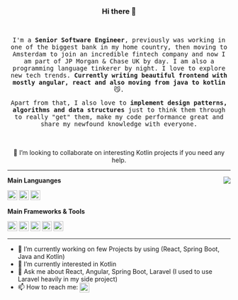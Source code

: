 <div align="center">
  <h3>Hi there 👋</h3>
  <br>
  <samp>
    <p>
      I'm a <strong>Senior Software Engineer</strong>, previously was working in one of the biggest bank in my home country, then moving to Amsterdam to join an incredible fintech company and now I am part of JP Morgan & Chase UK by day. I am also a programming language tinkerer by night. I love to explore new tech trends.  <strong>Currently writing beautiful frontend with mostly angular, react and also moving from java to kotlin</strong> 😼.
    </p>
    <p>
      Apart from that, I also love to <strong>implement design patterns, algorithms and data structures</strong> just to think them through to really "get" them, make my code performance great and share my newfound knowledge with everyone. 
    </p>
  </samp>
	
  <br />
  <br />
    👯 I’m looking to collaborate on interesting Kotlin projects if you need any help.
</div>

****

<img align="right" src="https://github-readme-stats.vercel.app/api?username=efriandika&show_icons=true&icon_color=805AD5&text_color=718096&bg_color=ffffff&hide_title=true" />

**Main Languanges**

<code><img height="22" src="https://cdn.jsdelivr.net/npm/simple-icons@v3/icons/javascript.svg"></code>
<code><img height="22" src="https://cdn.jsdelivr.net/npm/simple-icons@v3/icons/java.svg"></code>
<code><img height="22" src="https://cdn.jsdelivr.net/npm/simple-icons@v3/icons/kotlin.svg"></code>


**Main Frameworks & Tools**

<code><img height="22" src="https://cdn.jsdelivr.net/npm/simple-icons@v3/icons/react.svg"></code>
<code><img height="22" src="https://cdn.jsdelivr.net/npm/simple-icons@v3/icons/angular.svg"></code>
<code><img height="22" src="https://cdn.jsdelivr.net/npm/simple-icons@v3/icons/spring.svg"></code>
<code><img height="22" src="https://cdn.jsdelivr.net/npm/simple-icons@v3/icons/docker.svg"></code>
<code><img height="22" src="https://cdn.jsdelivr.net/npm/simple-icons@v3/icons/kubernetes.svg"></code>

****

- 🔭 I’m currently working on few Projects by using (React, Spring Boot, Java and Kotlin)
- 🌱 I’m currently interested in Kotlin
- 💬 Ask me about React, Angular, Spring Boot, Laravel (I used to use Laravel heavily in my side project)
- 📫 How to reach me: <a href="https://www.linkedin.com/in/efriandika/">
		<img align="center" alt="Linkedin" width="22px" src="https://cdn.jsdelivr.net/npm/simple-icons@v3/icons/linkedin.svg" />
	</a>
